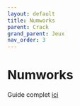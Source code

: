 ```yaml
---
layout: default
title: Numworks
parent: Crack
grand_parent: Jeux
nav_order: 3
---
```


# Numworks
Guide complet [ici](https://guide.getomega.dev/fr/)